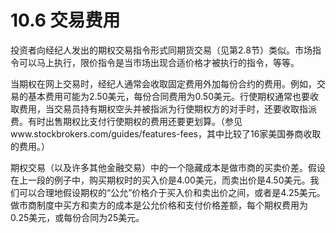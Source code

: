 # 10.6 交易费用

投资者向经纪人发出的期权交易指令形式同期货交易（见第2.8节）类似。市场指令可以马上执行，限价指令是当市场出现合适价格才被执行的指令，等等。


当期权在网上交易时，经纪人通常会收取固定费用外加每份合约的费用。例如，交易的基本费用可能为2.50美元，每份合同费用为0.50美元。行使期权通常也要收取费用，当交易员持有期权空头并被指派为行使期权方的对手时，还要收取指派费。有时出售期权比支付行使期权的费用还要更划算。（参见www.stockbrokers.com/guides/features-fees，其中比较了16家美国券商收取的费用。）


期权交易（以及许多其他金融交易）中的一个隐藏成本是做市商的买卖价差。假设在上一段的例子中，购买期权时的买入价是4.00美元，而卖出价是4.50美元。我们可以合理地假设期权的“公允”价格介于买入价和卖出价之间，或者是4.25美元。做市商制度中买方和卖方的成本是公允价格和支付价格差额，每个期权费用为0.25美元，或每份合同为25美元。